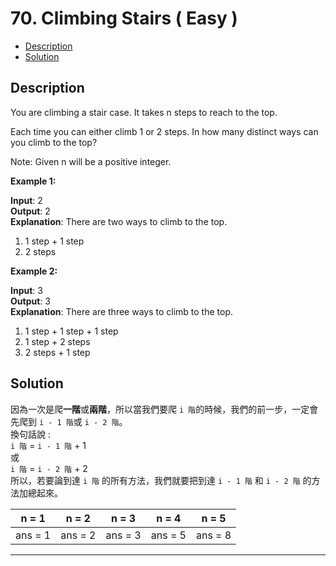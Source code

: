 # 70. Climbing Stairs ( Easy )

+ [Description](#Description)  
+ [Solution](#Solution)  

## Description
You are climbing a stair case. It takes n steps to reach to the top.  

Each time you can either climb 1 or 2 steps. In how many distinct ways can you climb to the top?  

Note: Given n will be a positive integer.   

**Example 1:**  

**Input**: 2      
**Output**: 2  
**Explanation**: There are two ways to climb to the top.  
1. 1 step + 1 step  
2. 2 steps      


**Example 2:**  

**Input**: 3        
**Output**: 3    
**Explanation**: There are three ways to climb to the top.  
1. 1 step + 1 step + 1 step  
2. 1 step + 2 steps  
3. 2 steps + 1 step  


## Solution

因為一次是爬**一階**或**兩階**，所以當我們要爬 ```i 階```的時候，我們的前一步，一定會先爬到 ```i - 1 階```或 ```i - 2 階```。  
換句話說 :  
 ```i 階``` = ```i - 1 階``` + 1   
 或   
 ```i 階``` = ```i - 2 階``` + 2  
 所以，若要論到達 ```i 階``` 的所有方法，我們就要把到達 ```i - 1 階``` 和 ```i - 2 階``` 的方法加總起來。    

|  n = 1  |  n = 2  |  n = 3  |  n = 4  |  n = 5  |
|:-------:|:-------:|:-------:|:-------:|:-------:|
| ans = 1 | ans = 2 | ans = 3 | ans = 5 | ans = 8 |  

---

